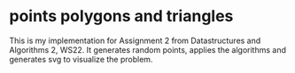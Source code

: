 # points polygons and triangles

This is my implementation for Assignment 2 from Datastructures and Algorithms 2, WS22.
It generates random points, applies the algorithms and generates svg to visualize the problem.
